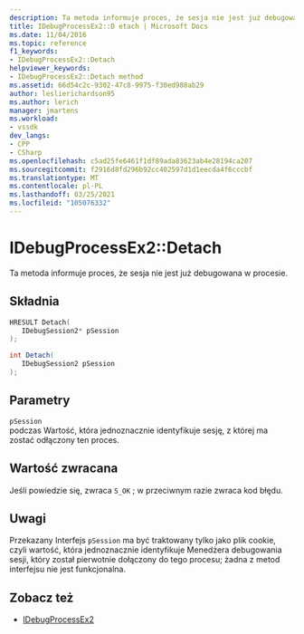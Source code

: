 ```yaml
---
description: Ta metoda informuje proces, że sesja nie jest już debugowana w procesie.
title: IDebugProcessEx2::D etach | Microsoft Docs
ms.date: 11/04/2016
ms.topic: reference
f1_keywords:
- IDebugProcessEx2::Detach
helpviewer_keywords:
- IDebugProcessEx2::Detach method
ms.assetid: 66d54c2c-9302-47c8-9975-f30ed988ab29
author: leslierichardson95
ms.author: lerich
manager: jmartens
ms.workload:
- vssdk
dev_langs:
- CPP
- CSharp
ms.openlocfilehash: c5ad25fe6461f1df89ada83623ab4e28194ca207
ms.sourcegitcommit: f2916d8fd296b92cc402597d1d1eecda4f6cccbf
ms.translationtype: MT
ms.contentlocale: pl-PL
ms.lasthandoff: 03/25/2021
ms.locfileid: "105076332"
---
```

# <a name="idebugprocessex2detach"></a>IDebugProcessEx2::Detach
Ta metoda informuje proces, że sesja nie jest już debugowana w procesie.

## <a name="syntax"></a>Składnia

```cpp
HRESULT Detach( 
   IDebugSession2* pSession
);
```

```csharp
int Detach(
   IDebugSession2 pSession
);
```

## <a name="parameters"></a>Parametry
`pSession`\
podczas Wartość, która jednoznacznie identyfikuje sesję, z której ma zostać odłączony ten proces.

## <a name="return-value"></a>Wartość zwracana
 Jeśli powiedzie się, zwraca `S_OK` ; w przeciwnym razie zwraca kod błędu.

## <a name="remarks"></a>Uwagi
 Przekazany Interfejs `pSession` ma być traktowany tylko jako plik cookie, czyli wartość, która jednoznacznie identyfikuje Menedżera debugowania sesji, który został pierwotnie dołączony do tego procesu; żadna z metod interfejsu nie jest funkcjonalna.

## <a name="see-also"></a>Zobacz też
- [IDebugProcessEx2](../../../extensibility/debugger/reference/idebugprocessex2.md)
